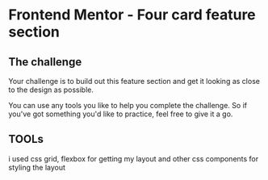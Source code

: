 # Frontend Mentor - Four card feature section

## The challenge

Your challenge is to build out this feature section and get it looking as close to the design as possible.

You can use any tools you like to help you complete the challenge. So if you've got something you'd like to practice, feel free to give it a go.

## TOOLs

i used css grid, flexbox for getting my layout and other css components for styling the layout
